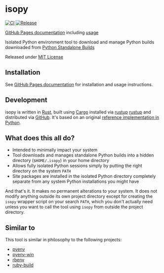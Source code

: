# isopy

[![CI](https://github.com/rcook/isopy/actions/workflows/ci.yaml/badge.svg)][ci-workflow]
[![Release](https://github.com/rcook/isopy/actions/workflows/release.yaml/badge.svg)][release-workflow]

[GitHub Pages documentation][github-pages] including [usage][usage]

Isolated Python environment tool to download and manage Python builds
downloaded from [Python Standalone Builds][python-build-standalone-releases]

Released under [MIT License](LICENSE)

## Installation

See [GitHub Pages documentation][github-pages] for installation and usage
instructions.

## Development

isopy is written in [Rust][rust], built using [Cargo][cargo-book] installed via [rustup]
[rustup] and distributed via [GitHub][releases]. It's based on an original
[reference implementation in Python](py).

## What does this all do?

* Intended to minimally impact your system
* Tool downloads and manages standalone Python builds into a hidden
directory (`$HOME/.isopy`) in your home directory
* Allows fully isolated Python sessions simply by putting the right
directory on the system `PATH`
* Site packages are installed in the isolated Python directory
completely separate from any system Python installations you might have

And that's it. It makes no permanent alterations to your system. It does
not modify anything outside its own project directory except for
creating the `isopy` wrapper script on your search `PATH`, which you
don't actually need unless you want to call the tool using `isopy` from
outside the project directory.

## Similar to

This tool is similar in philosophy to the following projects:

* [pyenv][pyenv]
* [pyenv-win][pyenv-win]
* [rbenv][rbenv]
* [ruby-build][ruby-build]

[cargo-book]: https://doc.rust-lang.org/cargo/
[ci-workflow]: https://github.com/rcook/isopy/actions/workflows/ci.yaml
[github-pages]: https://rcook.github.io/isopy/
[pyenv]: https://github.com/pyenv/pyenv
[pyenv-win]: https://github.com/pyenv-win/pyenv-win
[python-build-standalone-releases]: https://github.com/indygreg/python-build-standalone/releases
[rbenv]: https://github.com/rbenv/rbenv
[release-workflow]: https://github.com/rcook/isopy/actions/workflows/release.yaml
[releases]: https://github.com/rcook/isopyrs/releases
[ruby-build]: https://github.com/rbenv/ruby-build
[rust]: https://www.rust-lang.org/
[rustup]: https://rustup.rs/
[usage]: https://rcook.github.io/isopy/usage
